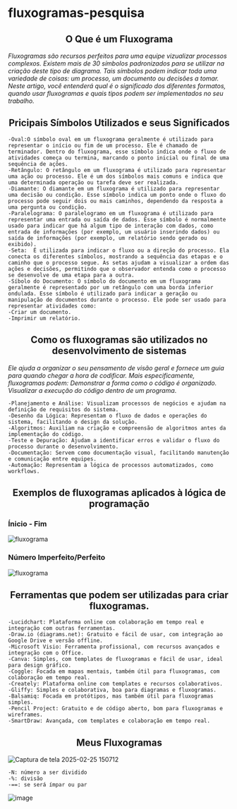 # fluxogramas-pesquisa

<div align="center">
  <h2>O Que é um Fluxograma</h2>
</div>

_Fluxogramas são recursos perfeitos para uma equipe vizualizar processos complexos. Existem mais de 30 símbolos padronizados para se utilizar na criação deste tipo de diagrama. Tais símbolos podem indicar toda uma variedade de coisas: um processo, um documento ou decisões a tomar. Neste artigo, você entenderá qual é o significado dos diferentes formatos, quando usar fluxogramas e quais tipos podem ser implementados no seu trabalho._

<div align="center">
  <h2>Pricipais Símbolos Utilizados e seus Significados </h2>
</div>

```
-Oval:O símbolo oval em um fluxograma geralmente é utilizado para representar o início ou fim de um processo. Ele é chamado de terminador. Dentro do fluxograma, esse símbolo indica onde o fluxo de atividades começa ou termina, marcando o ponto inicial ou final de uma sequência de ações.
-Retângulo: O retângulo em um fluxograma é utilizado para representar uma ação ou processo. Ele é um dos símbolos mais comuns e indica que uma determinada operação ou tarefa deve ser realizada.
-Diamante: O diamante em um fluxograma é utilizado para representar uma decisão ou condição. Esse símbolo indica um ponto onde o fluxo do processo pode seguir dois ou mais caminhos, dependendo da resposta a uma pergunta ou condição.
-Paralelograma: O paralelogramo em um fluxograma é utilizado para representar uma entrada ou saída de dados. Esse símbolo é normalmente usado para indicar que há algum tipo de interação com dados, como entrada de informações (por exemplo, um usuário inserindo dados) ou saída de informações (por exemplo, um relatório sendo gerado ou exibido).
-Seta:  É utilizada para indicar o fluxo ou a direção do processo. Ela conecta os diferentes símbolos, mostrando a sequência das etapas e o caminho que o processo segue. As setas ajudam a visualizar a ordem das ações e decisões, permitindo que o observador entenda como o processo se desenvolve de uma etapa para a outra.
-Síbolo do Documento: O símbolo do documento em um fluxograma geralmente é representado por um retângulo com uma borda inferior ondulada. Esse símbolo é utilizado para indicar a geração ou manipulação de documentos durante o processo. Ele pode ser usado para representar atividades como:
-Criar um documento.
-Imprimir um relatório.
```

<div align="center">
  <h2>Como os fluxogramas são utilizados no desenvolvimento de sistemas
 </h2>
</div>

*Ele ajuda a organizar o seu pensamento de visão geral e fornece um guia para quando chegar a hora de codificar. Mais especificamente, fluxogramas podem: Demonstrar a forma como o código é organizado. Visualizar a execução do código dentro de um programa*.
```
-Planejamento e Análise: Visualizam processos de negócios e ajudam na definição de requisitos do sistema.
-Desenho da Lógica: Representam o fluxo de dados e operações do sistema, facilitando o design da solução.
-Algoritmos: Auxiliam na criação e compreensão de algoritmos antes da implementação do código.
-Teste e Depuração: Ajudam a identificar erros e validar o fluxo do processo durante o desenvolvimento.
-Documentação: Servem como documentação visual, facilitando manutenção e comunicação entre equipes.
-Automação: Representam a lógica de processos automatizados, como workflows.
```

<div align="center">
  <h2>Exemplos de fluxogramas aplicados à lógica de programação </h2>
</div>

### Ínicio - Fim

![fluxograma](https://maisconsultoria.com.br/wp-content/uploads/2017/09/2.0-2-1-1-1024x536.png)

### Número Imperfeito/Perfeito
![fluxograma](https://www.macoratti.net/13/07/net_nuper2.gif)


<div align="center">
  <h2>Ferramentas que podem ser utilizadas para criar fluxogramas.
</h2>
</div>

```
-Lucidchart: Plataforma online com colaboração em tempo real e integração com outras ferramentas.
-Draw.io (diagrams.net): Gratuito e fácil de usar, com integração ao Google Drive e versão offline.
-Microsoft Visio: Ferramenta profissional, com recursos avançados e integração com o Office.
-Canva: Simples, com templates de fluxogramas e fácil de usar, ideal para design gráfico.
-Coggle: Focada em mapas mentais, também útil para fluxogramas, com colaboração em tempo real.
-Creately: Plataforma online com templates e recursos colaborativos.
-Gliffy: Simples e colaborativa, boa para diagramas e fluxogramas.
-Balsamiq: Focada em protótipos, mas também útil para fluxogramas simples.
-Pencil Project: Gratuito e de código aberto, bom para fluxogramas e wireframes.
-SmartDraw: Avançada, com templates e colaboração em tempo real.
```

<div align="center">
  <h2>Meus Fluxogramas</h2>
</div>

![Captura de tela 2025-02-25 150712](https://github.com/user-attachments/assets/cdd12859-6b9a-4787-82e4-550f72ee6717)

```
-N: número a ser dividido
-%: divisão
-==: se será ímpar ou par
```

![image](https://github.com/user-attachments/assets/08031537-b7d7-4e78-ad0a-9afea166176f)

